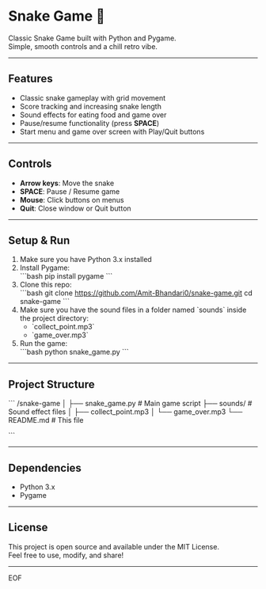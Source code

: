 # Snake Game 🐍

Classic Snake Game built with Python and Pygame.  
Simple, smooth controls and a chill retro vibe.

---

## Features

- Classic snake gameplay with grid movement  
- Score tracking and increasing snake length  
- Sound effects for eating food and game over  
- Pause/resume functionality (press **SPACE**)  
- Start menu and game over screen with Play/Quit buttons  

---

## Controls

- **Arrow keys**: Move the snake  
- **SPACE**: Pause / Resume game  
- **Mouse**: Click buttons on menus  
- **Quit**: Close window or Quit button  

---

## Setup & Run

1. Make sure you have Python 3.x installed  
2. Install Pygame:  
   \`\`\`bash
   pip install pygame
   \`\`\`  
3. Clone this repo:  
   \`\`\`bash
   git clone https://github.com/Amit-Bhandari0/snake-game.git
   cd snake-game
   \`\`\`  
4. Make sure you have the sound files in a folder named \`sounds\` inside the project directory:  
   - \`collect_point.mp3\`  
   - \`game_over.mp3\`  
5. Run the game:  
   \`\`\`bash
   python snake_game.py
   \`\`\`  

---

## Project Structure

\`\`\`
/snake-game
│
├── snake_game.py       # Main game script
├── sounds/             # Sound effect files
│   ├── collect_point.mp3
│   └── game_over.mp3
└── README.md           # This file

\`\`\`

---

## Dependencies

- Python 3.x  
- Pygame  

---

## License

This project is open source and available under the MIT License.  
Feel free to use, modify, and share!  

---

EOF

